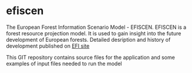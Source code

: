 # efiscen
The European Forest Information Scenario Model - EFISCEN. EFISCEN is a forest resource projection model. It is used to gain insight into the future development of European forests.
Detailed desription and history of development published on [EFI site][efi]

This GIT repository contains source files for the application and some examples of input files needed to run the model


[efi]: <http://www.efi.int/portal/virtual_library/databases/efiscen/>
